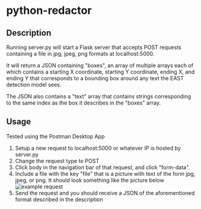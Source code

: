 # python-redactor

## Description
Running server.py will start a Flask server that accepts POST requests containing a file in jpg, jpeg, png formats at localhost:5000. 

It will return a JSON containing "boxes", an array of multiple arrays each of which contains a starting X coordinate, starting Y coordinate, ending X, and ending Y that corresponds to a bounding box around any text the EAST detection model sees. 

The JSON also contains a "text" array that contains strings corresponding to the same index as the box it describes in the "boxes" array.

## Usage
Tested using the Postman Desktop App

1. Setup a new request to localhost:5000 or whatever IP is hosted by server.py
2. Change the request type to POST
3. Click body in the navigation bar of that request, and click "form-data". 
4. Include a file with the key "file" that is a picture with text of the form jpg, jpeg, or png. It should look something like the picture below
![example request](https://i.imgur.com/T0iCBLI.png)
5. Send the request and you should receive a JSON of the aforementioned format described in the description
